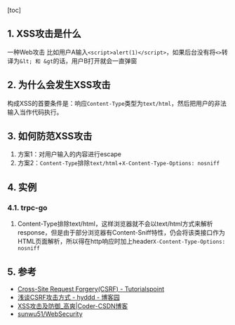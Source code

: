 [toc]
## 1. XSS攻击是什么
一种Web攻击
比如用户A输入`<script>alert(1)</script>`，如果后台没有将`<>`转译为`&lt; 和 &gt`的话，用户B打开就会一直弹窗

## 2. 为什么会发生XSS攻击
构成XSS的首要条件是：响应`Content-Type`类型为`text/html`，然后把用户的非法输入当作代码执行。
## 3. 如何防范XSS攻击

1. 方案1：对用户输入的内容进行escape
2. 方案2：`Content-Type`排除`text/html`+`X-Content-Type-Options: nosniff`

## 4. 实例
### 4.1. trpc-go
1. Content-Type排除text/html，这样浏览器就不会以text/html方式来解析response，但是由于部分浏览器有Content-Sniff特性，仍会将该类接口作为HTML页面解析，所以得在http响应时加上header`X-Content-Type-Options: nosniff`
## 5. 参考
- [Cross\-Site Request Forgery\(CSRF\) \- Tutorialspoint](https://www.tutorialspoint.com/security_testing/cross_site_request_forgery.htm)
- [浅谈CSRF攻击方式 \- hyddd \- 博客园](https://www.cnblogs.com/hyddd/archive/2009/04/09/1432744.html)
- [XSS攻击及防御\_高爽\|Coder\-CSDN博客](https://blog.csdn.net/ghsau/article/details/17027893)
- [sunwu51/WebSecurity](https://github.com/sunwu51/WebSecurity)


